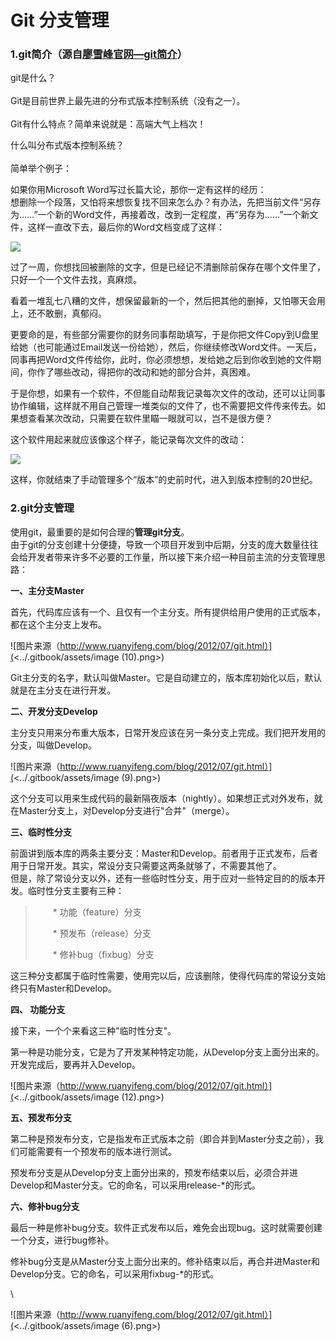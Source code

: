 # Git 分支管理

### 1.git简介（源自[廖雪峰官网—git简介](https://www.liaoxuefeng.com/wiki/896043488029600/896067008724000)）

git是什么？\
\
Git是目前世界上最先进的分布式版本控制系统（没有之一）。\
\
Git有什么特点？简单来说就是：高端大气上档次！

什么叫分布式版本控制系统？\
\
简单举个例子：

如果你用Microsoft Word写过长篇大论，那你一定有这样的经历：\
想删除一个段落，又怕将来想恢复找不回来怎么办？有办法，先把当前文件“另存为……”一个新的Word文件，再接着改，改到一定程度，再“另存为……”一个新文件，这样一直改下去，最后你的Word文档变成了这样：

![](<../.gitbook/assets/image (8).png>)

过了一周，你想找回被删除的文字，但是已经记不清删除前保存在哪个文件里了，只好一个一个文件去找，真麻烦。

看着一堆乱七八糟的文件，想保留最新的一个，然后把其他的删掉，又怕哪天会用上，还不敢删，真郁闷。

更要命的是，有些部分需要你的财务同事帮助填写，于是你把文件Copy到U盘里给她（也可能通过Email发送一份给她），然后，你继续修改Word文件。一天后，同事再把Word文件传给你，此时，你必须想想，发给她之后到你收到她的文件期间，你作了哪些改动，得把你的改动和她的部分合并，真困难。

于是你想，如果有一个软件，不但能自动帮我记录每次文件的改动，还可以让同事协作编辑，这样就不用自己管理一堆类似的文件了，也不需要把文件传来传去。如果想查看某次改动，只需要在软件里瞄一眼就可以，岂不是很方便？

这个软件用起来就应该像这个样子，能记录每次文件的改动：

![](<../.gitbook/assets/image (11).png>)

这样，你就结束了手动管理多个“版本”的史前时代，进入到版本控制的20世纪。



### 2.git分支管理

使用git，最重要的是如何合理的**管理git分支**。\
由于git的分支创建十分便捷，导致一个项目开发到中后期，分支的庞大数量往往会给开发者带来许多不必要的工作量，所以接下来介绍一种目前主流的分支管理思路：

**一、主分支Master**

首先，代码库应该有一个、且仅有一个主分支。所有提供给用户使用的正式版本，都在这个主分支上发布。

![图片来源（http://www.ruanyifeng.com/blog/2012/07/git.html）](<../.gitbook/assets/image (10).png>)

Git主分支的名字，默认叫做Master。它是自动建立的，版本库初始化以后，默认就是在主分支在进行开发。

**二、开发分支Develop**

主分支只用来分布重大版本，日常开发应该在另一条分支上完成。我们把开发用的分支，叫做Develop。

![图片来源（http://www.ruanyifeng.com/blog/2012/07/git.html）](<../.gitbook/assets/image (9).png>)

这个分支可以用来生成代码的最新隔夜版本（nightly）。如果想正式对外发布，就在Master分支上，对Develop分支进行"合并"（merge）。

**三、临时性分支**

前面讲到版本库的两条主要分支：Master和Develop。前者用于正式发布，后者用于日常开发。其实，常设分支只需要这两条就够了，不需要其他了。\
但是，除了常设分支以外，还有一些临时性分支，用于应对一些特定目的的版本开发。临时性分支主要有三种：

> 　　\* 功能（feature）分支
>
> 　　\* 预发布（release）分支
>
> 　　\* 修补bug（fixbug）分支

这三种分支都属于临时性需要，使用完以后，应该删除，使得代码库的常设分支始终只有Master和Develop。

**四、 功能分支**

接下来，一个个来看这三种"临时性分支"。

第一种是功能分支，它是为了开发某种特定功能，从Develop分支上面分出来的。开发完成后，要再并入Develop。

![图片来源（http://www.ruanyifeng.com/blog/2012/07/git.html）](<../.gitbook/assets/image (12).png>)

**五、预发布分支**

第二种是预发布分支，它是指发布正式版本之前（即合并到Master分支之前），我们可能需要有一个预发布的版本进行测试。

预发布分支是从Develop分支上面分出来的，预发布结束以后，必须合并进Develop和Master分支。它的命名，可以采用release-\*的形式。

**六、修补bug分支**

最后一种是修补bug分支。软件正式发布以后，难免会出现bug。这时就需要创建一个分支，进行bug修补。

修补bug分支是从Master分支上面分出来的。修补结束以后，再合并进Master和Develop分支。它的命名，可以采用fixbug-\*的形式。

\


![图片来源（http://www.ruanyifeng.com/blog/2012/07/git.html）](<../.gitbook/assets/image (6).png>)
